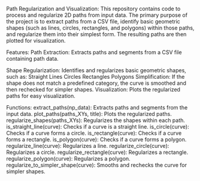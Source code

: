 Path Regularization and Visualization:
This repository contains code to process and regularize 2D paths from input data. The primary purpose of the project is to extract paths from a CSV file, identify basic geometric shapes (such as lines, circles, rectangles, and polygons) within those paths, and regularize them into their simplest form. The resulting paths are then plotted for visualization.

Features:
Path Extraction: Extracts paths and segments from a CSV file containing path data.

Shape Regularization: Identifies and regularizes basic geometric shapes, such as:
Straight Lines
Circles
Rectangles
Polygons
Simplification: If the shape does not match a predefined category, the curve is smoothed and then rechecked for simpler shapes.
Visualization: Plots the regularized paths for easy visualization.

Functions: 
extract_paths(np_data): Extracts paths and segments from the input data.
plot_paths(paths_XYs, title): Plots the regularized paths.
regularize_shapes(paths_XYs): Regularizes the shapes within each path.
is_straight_line(curve): Checks if a curve is a straight line.
is_circle(curve): Checks if a curve forms a circle.
is_rectangle(curve): Checks if a curve forms a rectangle.
is_polygon(curve): Checks if a curve forms a polygon.
regularize_line(curve): Regularizes a line.
regularize_circle(curve): Regularizes a circle.
regularize_rectangle(curve): Regularizes a rectangle.
regularize_polygon(curve): Regularizes a polygon.
regularize_to_simpler_shape(curve): Smooths and rechecks the curve for simpler shapes.
